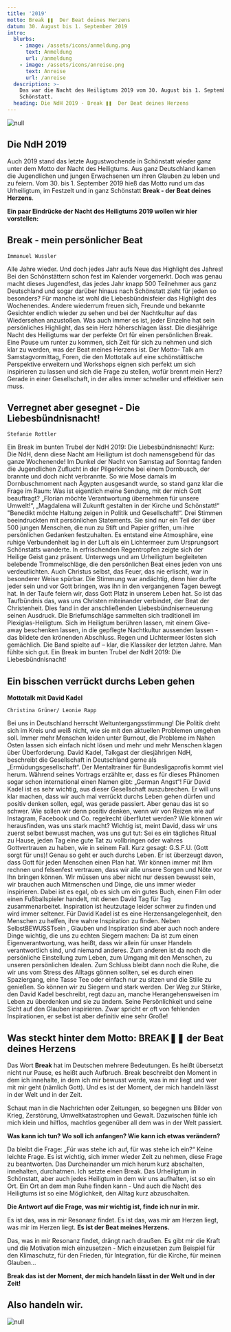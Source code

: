 ```yaml
---
title: '2019'
motto: Break ❚❚  Der Beat deines Herzens
datum: 30. August bis 1. September 2019
intro:
  blurbs:
    - image: /assets/icons/anmeldung.png
      text: Anmeldung
      url: /anmeldung
    - image: /assets/icons/anreise.png
      text: Anreise
      url: /anreise
  description: >-
    Das war die Nacht des Heiligtums 2019 vom 30. August bis 1. September in
    Schönstatt.
  heading: Die NdH 2019 - Break ❚❚  Der Beat deines Herzens
---
```

![null](/assets/uploads/flyer-vorn.webp)

## Die NdH 2019

Auch 2019 stand das letzte Augustwochende in Schönstatt wieder ganz unter dem Motto der Nacht des Heiligtums. Aus ganz Deutschland kamen die Jugendlichen und jungen Erwachsenen um ihren Glauben zu leben und zu feiern. Vom 30. bis 1. September 2019 hieß das Motto rund um das Urheiligtum, im Festzelt und in ganz Schönstatt <strong>Break - der Beat deines Herzens</strong>.

**Ein paar Eindrücke der Nacht des Heiligtums 2019 wollen wir hier vorstellen:**

## Break - mein persönlicher Beat

`Immanuel Wussler`

Alle Jahre wieder. Und doch jedes Jahr aufs Neue das Highlight des Jahres! Bei den Schönstättern schon fest im Kalender vorgemerkt. Doch was genau macht dieses Jugendfest, das jedes Jahr knapp 500 Teilnehmer aus ganz Deutschland und sogar darüber hinaus nach Schönstatt zieht für jeden so besonders? Für manche ist wohl die Liebesbündnisfeier das Highlight des Wochenendes. Andere wiederrum freuen sich, Freunde und bekannte Gesichter endlich wieder zu sehen und bei der Nachtkultur auf das Wiedersehen anzustoßen. Was auch immer es ist, jeder Einzelne hat sein persönliches Highlight, das sein Herz höherschlagen lässt. Die diesjährige Nacht des Heiligtums war der perfekte Ort für einen persönlichen Break. Eine Pause um runter zu kommen, sich Zeit für sich zu nehmen und sich klar zu werden, was der Beat meines Herzens ist. Der Motto- Talk am Samstagvormittag, Foren, die den Mottotalk auf eine schönstättische Perspektive erweitern und Workshops eignen sich perfekt um sich inspirieren zu lassen und sich die Frage zu stellen, wofür brennt mein Herz? Gerade in einer Gesellschaft, in der alles immer schneller und effektiver sein muss.

## Verregnet aber gesegnet - Die Liebesbündnisnacht!

`Stefanie Rottler`

Ein Break im bunten Trubel der NdH 2019: Die Liebesbündnisnacht! Kurz: Die NdH, denn diese Nacht am Heiligtum ist doch namensgebend für das ganze Wochenende! Im Dunkel der Nacht von Samstag auf Sonntag fanden die Jugendlichen Zuflucht in der Pilgerkirche bei einem Dornbusch, der brannte und doch nicht verbrannte. So wie Mose damals im Dornbuschmoment nach Ägypten ausgesandt wurde, so stand ganz klar die Frage im Raum: Was ist eigentlich meine Sendung, mit der mich Gott beauftragt? „Florian möchte Verantwortung übernehmen für unsere Umwelt!“, „Magdalena will Zukunft gestalten in der Kirche und Schönstatt!“ "Benedikt möchte Haltung zeigen in Politik und Gesellschaft!“. Drei Stimmen beeindruckten mit persönlichen Statements. Sie sind nur ein Teil der über 500 jungen Menschen, die nun zu Stift und Papier griffen, um ihre persönlichen Gedanken festzuhalten. Es entstand eine Atmosphäre, eine ruhige Verbundenheit lag in der Luft als ein Lichtermeer zum Ursprungsort Schönstatts wanderte. In erfrischenden Regentropfen zeigte sich der Heilige Geist ganz präsent. Unterwegs und am Urheiligtum begleiteten belebende Trommelschläge, die den persönlichen Beat eines jeden von uns verdeutlichten. Auch Christus selbst, das Feuer, das nie erlischt, war in besonderer Weise spürbar. Die Stimmung war andächtig, denn hier durfte jeder sein und vor Gott bringen, was ihn in den vergangenen Tagen bewegt hat. In der Taufe feiern wir, dass Gott Platz in unserem Leben hat. So ist das Taufbündnis das, was uns Christen miteinander verbindet, der Beat der Christenheit. Dies fand in der anschließenden Liebesbündniserneuerung seinen Ausdruck. Die Briefumschläge sammelten sich traditionell im Plexiglas-Heiligtum. Sich im Heiligtum berühren lassen, mit einem Give-away beschenken lassen, in die gepflegte Nachtkultur aussenden lassen - das bildete den krönenden Abschluss. Regen und Lichtermeer lösten sich gemächlich. Die Band spielte auf – klar, die Klassiker der letzten Jahre. Man fühlte sich gut. Ein Break im bunten Trubel der NdH 2019: Die Liebesbündnisnacht!

## Ein bisschen verrückt durchs Leben gehen

**Mottotalk mit David Kadel**

`Christina Grüner/ Leonie Rapp`

Bei uns in Deutschland herrscht Weltuntergangsstimmung! Die Politik dreht sich im Kreis und weiß nicht, wie sie mit den aktuellen Problemen umgehen soll. Immer mehr Menschen leiden unter Burnout, die Probleme im Nahen Osten lassen sich einfach nicht lösen und mehr und mehr Menschen klagen über Überforderung. David Kadel, Talkgast der diesjährigen NdH, beschreibt die Gesellschaft in Deutschland gerne als „Ermüdungsgesellschaft“. Der Mentaltrainer für Bundesligaprofis kommt viel herum. Während seines Vortrags erzählte er, dass es für dieses Phänomen sogar schon international einen Namen gibt: „German Angst“! Für David Kadel ist es sehr wichtig, aus dieser Gesellschaft auszubrechen. Er will uns klar machen, dass wir auch mal verrückt durchs Leben gehen dürfen und positiv denken sollen, egal, was gerade passiert. Aber genau das ist so schwer. Wie sollen wir denn positiv denken, wenn wir von Reizen wie auf Instagram, Facebook und Co. regelrecht überflutet werden? Wie können wir herausfinden, was uns stark macht? Wichtig ist, meint David, dass wir uns zuerst selbst bewusst machen, was uns gut tut: Sei es ein tägliches Ritual zu Hause, jeden Tag eine gute Tat zu vollbringen oder wahres Gottvertrauen zu haben, wie in seinem Fall. Kurz gesagt: G.S.F.U. (Gott sorgt für uns)! Genau so geht er auch durchs Leben. Er ist überzeugt davon, dass Gott für jeden Menschen einen Plan hat. Wir können immer mit Ihm rechnen und felsenfest vertrauen, dass wir alle unsere Sorgen und Nöte vor Ihn bringen können. Wir müssen uns aber nicht nur dessen bewusst sein, wir brauchen auch Mitmenschen und Dinge, die uns immer wieder inspirieren. Dabei ist es egal, ob es sich um ein gutes Buch, einen Film oder einen Fußballspieler handelt, mit denen David Tag für Tag zusammenarbeitet. Inspiration ist heutzutage leider schwer zu finden und wird immer seltener. Für David Kadel ist es eine Herzensangelegenheit, den Menschen zu helfen, ihre wahre Inspiration zu finden. Neben SelbstBEWUSSTsein , Glauben und Inspiration sind aber auch noch andere Dinge wichtig, die uns zu echten Siegern machen: Da ist zum einen Eigenverantwortung, was heißt, dass wir allein für unser Handeln verantwortlich sind, und niemand anderes. Zum anderen ist da noch die persönliche Einstellung zum Leben, zum Umgang mit den Menschen, zu unseren persönlichen Idealen. Zum Schluss bleibt dann noch die Ruhe, die wir uns vom Stress des Alltags gönnen sollten, sei es durch einen Spaziergang, eine Tasse Tee oder einfach nur zu sitzen und die Stille zu genießen. So können wir zu Siegern und stark werden. Der Weg zur Stärke, den David Kadel beschreibt, regt dazu an, manche Herangehensweisen im Leben zu überdenken und sie zu ändern. Seine Persönlichkeit und seine Sicht auf den Glauben inspirieren. Zwar spricht er oft von fehlenden Inspirationen, er selbst ist aber definitiv eine sehr Große!

## Was steckt hinter dem Motto: BREAK❚❚ der Beat deines Herzens

Das Wort <strong>Break</strong> hat im Deutschen mehrere Bedeutungen. Es heißt übersetzt nicht nur Pause, es heißt auch Aufbruch. Break beschreibt den Moment in dem ich innehalte, in dem ich mir bewusst werde, was in mir liegt und wer mit mir geht (nämlich Gott). Und es ist der Moment, der mich handeln lässt in der Welt und in der Zeit.

Schaut man in die Nachrichten oder Zeitungen, so begegnen uns Bilder von Krieg, Zerstörung, Umweltkatastrophen und Gewalt. Dazwischen fühle ich mich klein und hilflos, machtlos gegenüber all dem was in der Welt passiert. 

<strong>Was kann ich tun? Wo soll ich anfangen? Wie kann ich etwas verändern?
</strong>

Da bleibt die Frage: „Für was stehe ich auf, für was stehe ich ein?“ Keine leichte Frage. Es ist wichtig, sich immer wieder Zeit zu nehmen, diese Frage zu beantworten. Das Durcheinander um mich herum kurz abschalten, innehalten, durchatmen. Ich setzte einen Break. Das Urheiligtum in Schönstatt, aber auch jedes Heiligtum in dem wir uns aufhalten, ist so ein Ort. Ein Ort an dem man Ruhe finden kann - Und auch die Nacht des Heiligtums ist so eine Möglichkeit, den Alltag kurz abzuschalten. 

<strong>Die Antwort auf die Frage, was mir wichtig ist, finde ich nur in mir. 
</strong>

Es ist das, was in mir Resonanz findet. Es ist das, was mir am Herzen liegt, was mir im Herzen liegt. <strong>Es ist der Beat meines Herzens.
</strong>

Das, was in mir Resonanz findet, drängt nach draußen. Es gibt mir die Kraft und die Motivation mich einzusetzen - Mich einzusetzen zum Beispiel für den Klimaschutz, für den Frieden, für Integration, für die Kirche, für meinen Glauben…

<strong>Break das ist der Moment, der mich handeln lässt in der Welt und in der Zeit!</strong>

## Also handeln wir.

![null](/assets/uploads/fyler-hinten.webp)

